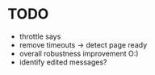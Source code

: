 # TODO

* throttle says
* remove timeouts -> detect page ready
* overall robustness improvement O:)
* identify edited messages?
